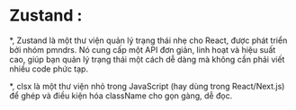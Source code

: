 # Zustand : 

*, Zustand là một thư viện quản lý trạng thái nhẹ cho React, được phát triển bởi nhóm pmndrs. Nó cung cấp một API đơn giản, linh hoạt và hiệu suất cao, giúp bạn quản lý trạng thái một cách dễ dàng mà không cần phải viết nhiều code phức tạp.

*, clsx là một thư viện nhỏ trong JavaScript (hay dùng trong React/Next.js) để ghép và điều kiện hóa className cho gọn gàng, dễ đọc.